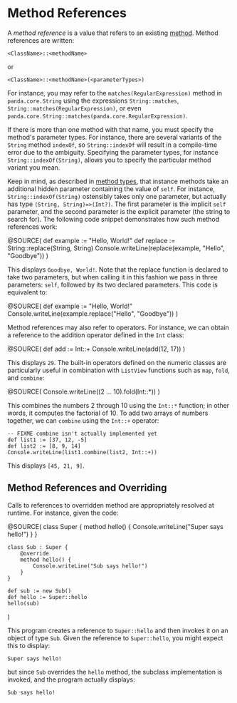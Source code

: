 Method References
=================

A *method reference* is a value that refers to an existing 
[method](methods.html). Method references are written:

    <ClassName>::<methodName>

or

    <ClassName>::<methodName>(<parameterTypes>)

For instance, you may refer to the `matches(RegularExpression)` method in 
`panda.core.String` using the expressions `String::matches`, 
`String::matches(RegularExpression)`, or even 
`panda.core.String::matches(panda.core.RegularExpression)`.

If there is more than one method with that name, you must specify the method's
parameter types. For instance, there are several variants of the `String`
method `indexOf`, so `String::indexOf` will result in a compile-time error due
to the ambiguity. Specifying the parameter types, for instance 
`String::indexOf(String)`, allows you to specify the particular method variant
you mean.

Keep in mind, as described in [method types](types.html#methodTypes), that 
instance methods take an additional hidden parameter containing the value of
`self`. For instance, `String::indexOf(String)` ostensibly takes only one 
parameter, but actually has type `(String, String)=>(Int?)`. The first parameter
is the implicit `self` parameter, and the second parameter is the explicit
parameter (the string to search for). The following code snippet demonstrates 
how such method references work:

@SOURCE(
    def example := "Hello, World!"
    def replace := String::replace(String, String)
    Console.writeLine(replace(example, "Hello", "Goodbye"))
)

This displays `Goodbye, World!`. Note that the replace function is declared to
take two parameters, but when calling it in this fashion we pass in three
parameters: `self`, followed by its two declared parameters. This code is 
equivalent to:

@SOURCE(
    def example := "Hello, World!"
    Console.writeLine(example.replace("Hello", "Goodbye"))
)

Method references may also refer to operators. For instance, we can obtain a 
reference to the addition operator defined in the `Int` class:

@SOURCE(
    def add := Int::+
    Console.writeLine(add(12, 17))
)

This displays `29`. The built-in operators defined on the numeric classes are
particularly useful in combination with `ListView` functions such as `map`, 
`fold`, and `combine`:

@SOURCE(
    Console.writeLine((2 ... 10).fold(Int::*))
)

This combines the numbers 2 through 10 using the `Int::*` function; in other
words, it computes the factorial of 10. To add two arrays of numbers together,
we can `combine` using the `Int::+` operator:

    -- FIXME combine isn't actually implemented yet
    def list1 := [37, 12, -5]
    def list2 := [8, 9, 14]
    Console.writeLine(list1.combine(list2, Int::+))

This displays `[45, 21, 9]`.


Method References and Overriding
--------------------------------

Calls to references to overridden method are appropriately resolved at runtime.
For instance, given the code:

@SOURCE(
    class Super {
        method hello() {
            Console.writeLine("Super says hello!")
        }
    }

    class Sub : Super {
        @override
        method hello() {
            Console.writeLine("Sub says hello!")
        }
    }

    def sub := new Sub()
    def hello := Super::hello
    hello(sub)
)

This program creates a reference to `Super::hello` and then invokes it on an
object of type `Sub`. Given the reference to `Super::hello`, you might expect 
this to display:

    Super says hello!

but since `Sub` overrides the `hello` method, the subclass implementation is 
invoked, and the program actually displays:

    Sub says hello!